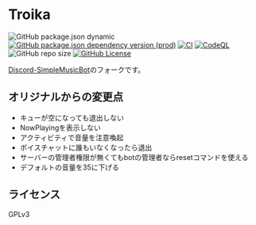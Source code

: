 # Troika
![GitHub package.json dynamic](https://img.shields.io/github/package-json/version/mtripg6666tdr/Discord-SimpleMusicBot)
[![GitHub package.json dependency version (prod)](https://img.shields.io/github/package-json/dependency-version/mtripg6666tdr/Discord-SimpleMusicBot/eris)](https://github.com/abalabahaha/eris)
[![CI](https://github.com/mtripg6666tdr/Discord-SimpleMusicBot/actions/workflows/test.yml/badge.svg)](https://github.com/mtripg6666tdr/Discord-SimpleMusicBot/actions/workflows/test.yml)
[![CodeQL](https://github.com/mtripg6666tdr/Discord-SimpleMusicBot/actions/workflows/codeql-analysis.yml/badge.svg)](https://github.com/mtripg6666tdr/Discord-SimpleMusicBot/actions/workflows/codeql-analysis.yml)
![GitHub repo size](https://img.shields.io/github/repo-size/mtripg6666tdr/Discord-SimpleMusicBot)
[![GitHub License](https://img.shields.io/github/license/mtripg6666tdr/Discord-SimpleMusicBot)](LICENSE)

[Discord-SimpleMusicBot](https://github.com/mtripg6666tdr/Discord-SimpleMusicBot)のフォークです。 

## オリジナルからの変更点
- キューが空になっても退出しない
- NowPlayingを表示しない
- アクティビティで音量を注意喚起
- ボイスチャットに誰もいなくなったら退出
- サーバーの管理者権限が無くてもbotの管理者ならresetコマンドを使える
- デフォルトの音量を35に下げる

## ライセンス
GPLv3  
